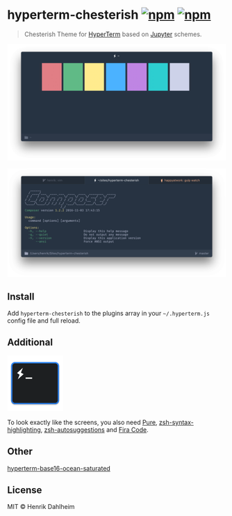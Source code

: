 # hyperterm-chesterish [![npm](https://img.shields.io/npm/v/hyperterm-chesterish.svg?maxAge=2592000?style=flat-square)](https://www.npmjs.com/package/hyperterm-chesterish) [![npm](https://img.shields.io/npm/dt/hyperterm-chesterish.svg?maxAge=2592000?style=flat-square)](https://www.npmjs.com/package/hyperterm-chesterish)

> Chesterish Theme for [HyperTerm](https://hyperterm.org) based on [Jupyter](https://github.com/dunovank/jupyter-themes) schemes.

![](screen.png)

![](screen_status.png)


## Install

Add `hyperterm-chesterish` to the plugins array in your `~/.hyperterm.js` config file and full reload.


## Additional

<p><a href="/screen_icon.png" target="_blank"><img src="/screen_icon.png" height="128" alt="" style="max-width:100%;"></a></p>

To look exactly like the screens, you also need [Pure](https://github.com/sindresorhus/pure), [zsh-syntax-highlighting](https://github.com/zsh-users/zsh-syntax-highlighting), [zsh-autosuggestions](https://github.com/zsh-users/zsh-autosuggestions) and [Fira Code](https://github.com/tonsky/FiraCode).


## Other

[hyperterm-base16-ocean-saturated](https://github.com/henrikdahl/hyperterm-base16-ocean-saturated)


## License

MIT © Henrik Dahlheim
